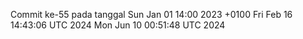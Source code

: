Commit ke-55 pada tanggal Sun Jan 01 14:00 2023 +0100
Fri Feb 16 14:43:06 UTC 2024
Mon Jun 10 00:51:48 UTC 2024
